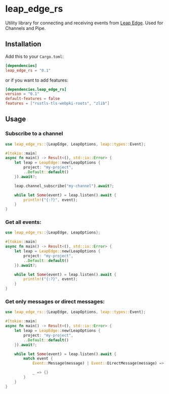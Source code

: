 # leap_edge_rs

Utility library for connecting and receiving events from [Leap Edge](https://docs.hop.io/docs/channels/internals/leap). Used for Channels and Pipe.

## Installation

Add this to your `Cargo.toml`:

```toml
[dependencies]
leap_edge_rs = "0.1"
```

or if you want to add features:

```toml
[dependencies.leap_edge_rs]
version = "0.1"
default-features = false
features = ["rustls-tls-webpki-roots", "zlib"]
```

## Usage

### Subscribe to a channel

```rust
use leap_edge_rs::{LeapEdge, LeapOptions, leap::types::Event};

#[tokio::main]
async fn main() -> Result<(), std::io::Error> {
    let leap = LeapEdge::new(LeapOptions {
        project: "my-project",
        ..Default::default()
    }).await?;

    leap.channel_subscribe("my-channel").await?;

    while let Some(event) = leap.listen().await {
        println!("{:?}", event);
    }
}
```

### Get all events:

```rust
use leap_edge_rs::{LeapEdge, LeapOptions};

#[tokio::main]
async fn main() -> Result<(), std::io::Error> {
    let leap = LeapEdge::new(LeapOptions {
        project: "my-project",
        ..Default::default()
    }).await?;

    while let Some(event) = leap.listen().await {
        println!("{:?}", event);
    }
}
```

### Get only messages or direct messages:

```rust
use leap_edge_rs::{LeapEdge, LeapOptions, leap::types::Event};

#[tokio::main]
async fn main() -> Result<(), std::io::Error> {
    let leap = LeapEdge::new(LeapOptions {
        project: "my-project",
        ..Default::default()
    }).await?;

    while let Some(event) = leap.listen().await {
        match event {
            Event::Message(message) | Event::DirectMessage(message) => println!("{:?}", message),

            _ => {}
        }
    }
}
```